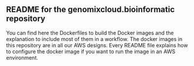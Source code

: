 ## README for the genomixcloud.bioinformatic repository ##


You can find here the Dockerfiles to build the Docker images and the explanation to include most of them in a workflow. The docker images in this repository are in all our AWS designs.
Every README file explains how to configure the docker image if you want to run the image in an AWS environment.


